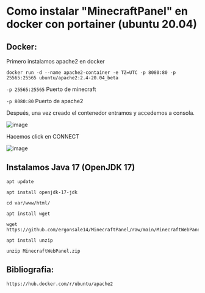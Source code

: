 # Como instalar "MinecraftPanel" en docker con portainer (ubuntu 20.04)

## Docker:

Primero instalamos apache2 en docker

```
docker run -d --name apache2-container -e TZ=UTC -p 8080:80 -p 25565:25565 ubuntu/apache2:2.4-20.04_beta
```


`-p 25565:25565` Puerto de minecraft

`-p 8080:80` Puerto de apache2

Después, una vez creado el contenedor entramos y accedemos a consola.

![image](https://user-images.githubusercontent.com/25081670/146308996-553bd2b6-a9f7-4554-8a16-fca77aa1c8ab.png)

Hacemos click en CONNECT

![image](https://user-images.githubusercontent.com/25081670/146309159-7bab7285-3059-4137-b94d-fd0ff0542b25.png)

## Instalamos Java 17 (OpenJDK 17)

```
apt update
```
```
apt install openjdk-17-jdk
```
```
cd var/www/html/
```
```
apt install wget
```
```
wget https://github.com/ergonsale14/MinecraftPanel/raw/main/MinecraftWebPanel.zip
```
```
apt install unzip
```
```
unzip MinecraftWebPanel.zip
```





## Bibliografia:

`https://hub.docker.com/r/ubuntu/apache2`
